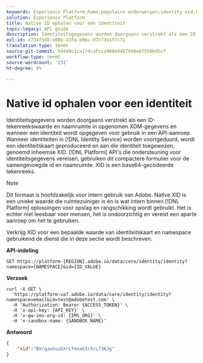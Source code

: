 ```yaml
---
keywords: Experience Platform;home;populaire onderwerpen;identity xid;XID
solution: Experience Platform
title: Native ID ophalen voor een identiteit
topic-legacy: API guide
description: Identiteitsgegevens worden doorgaans verstrekt als een ID-tekenreekswaarde en naamruimte in opgenomen XDM-gegevens en wanneer een identiteit wordt opgegeven voor gebruik in een API-aanroep. Wanneer identiteiten in de Dienst van de Identiteit worden voortgeduurd, wordt een identiteitskaart geproduceerd en aan die identiteit toegewezen, genoemd inheemse XID. Platform-API's die ondersteuning voor identiteitsgegevens vereisen, gebruiken dit compactere formulier voor de samengevoegde id en naamruimte. XID is een base64-gecodeerde tekenreeks.
exl-id: e734f5d8-e00b-43fa-b06c-97c73e1f7c71
translation-type: tm+mt
source-git-commit: 5d449c1ca174cafcca988e9487940eb7550bd5cf
workflow-type: tm+mt
source-wordcount: '231'
ht-degree: 0%

---
```


# Native id ophalen voor een identiteit

Identiteitsgegevens worden doorgaans verstrekt als een ID-tekenreekswaarde en naamruimte in opgenomen XDM-gegevens en wanneer een identiteit wordt opgegeven voor gebruik in een API-aanroep. Wanneer identiteiten in [!DNL Identity Service] worden voortgeduurd, wordt een identiteitskaart geproduceerd en aan die identiteit toegewezen, genoemd inheemse XID. [!DNL Platform] API&#39;s die ondersteuning voor identiteitsgegevens vereisen, gebruiken dit compactere formulier voor de samengevoegde id en naamruimte. XID is een base64-gecodeerde tekenreeks.

>[!NOTE]
>
>Dit formaat is hoofdzakelijk voor intern gebruik van Adobe. Native XID is een unieke waarde die ruimtezuiniger is en is wat intern binnen [!DNL Platform] oplossingen voor opslag en rangschikking wordt gebruikt. Het is echter niet leesbaar voor mensen, het is ondoorzichtig en vereist een aparte aanroep om het te gebruiken.

Verkrijg XID voor een bepaalde waarde van identiteitskaart en namespace gebruikend de dienst die in deze sectie wordt beschreven.

**API-indeling**

```http
GET https://platform-{REGION}.adobe.io/data/core/identity/identity?namespace={NAMESPACE}&id={ID_VALUE}
```

**Verzoek**

```shell
curl -X GET \
  'https://platform-va7.adobe.io/data/core/identity/identity?namespace=email&id=test@adobetest.com' \
  -H 'Authorization: Bearer {ACCESS_TOKEN}' \
  -H 'x-api-key: {API_KEY}' \
  -H 'x-gw-ims-org-id: {IMS_ORG}' \
  -H 'x-sandbox-name: {SANDBOX_NAME}'
```

**Antwoord**

```json
{
    "xid":"BVrqzwVuzbXrLfmnaG3rXrLf3KJg"
}
```
